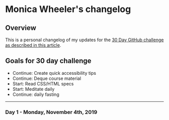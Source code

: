 # Monica Wheeler's changelog

## Overview

This is a personal changelog of my updates for the [30 Day GitHub challenge as described in this article](https://medium.com/@docix/github-30-day-challenge-7eaac41e4176). 

## Goals for 30 day challenge

- Continue: Create quick accessibility tips
- Continue: Deque course material
- Start: Read CSS/HTML specs
- Start: Meditate daily
- Continue: daily fasting 

---

### Day 1 - Monday, November 4th, 2019

